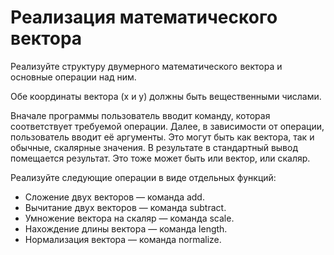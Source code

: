 # Реализация математического вектора

Реализуйте структуру двумерного математического вектора и основные операции над ним. 

Обе координаты вектора (x и y) должны быть вещественными числами.

Вначале программы пользователь вводит команду, которая соответствует требуемой операции. 
Далее, в зависимости от операции, пользователь вводит её аргументы. 
Это могут быть как вектора, так и обычные, скалярные значения. 
В результате в стандартный вывод помещается результат. 
Это тоже может быть или вектор, или скаляр.


Реализуйте следующие операции в виде отдельных функций:

- Сложение двух векторов — команда add.
- Вычитание двух векторов — команда subtract.
- Умножение вектора на скаляр — команда scale.
- Нахождение длины вектора — команда length.
- Нормализация вектора — команда normalize.
